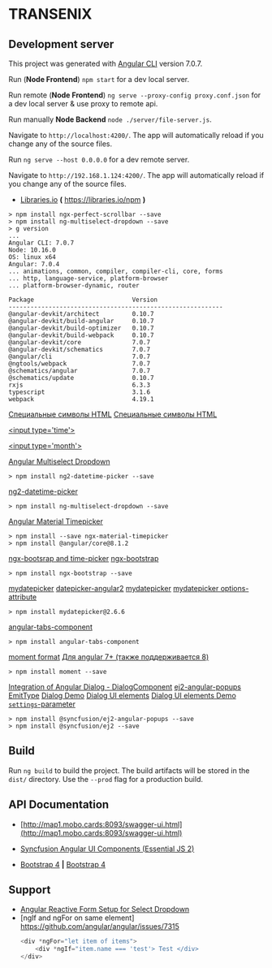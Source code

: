 # TRANSENIX

## Development server

This project was generated with [Angular CLI](https://github.com/angular/angular-cli) version 7.0.7.

Run (**Node Frontend**) `npm start` for a dev local server.

Run remote (**Node Frontend**) `ng serve --proxy-config proxy.conf.json` for a dev local server & use proxy to remote api.

Run manually  **Node Backend** `node ./server/file-server.js`.

Navigate to `http://localhost:4200/`. The app will automatically reload if you change any of the source files.

Run `ng serve --host 0.0.0.0` for a dev remote server.

Navigate to `http://192.168.1.124:4200/`. The app will automatically reload if you change any of the source files.

* [Libraries.io](https://libraries.io/npm)  **(** https://libraries.io/npm **)**

```text
> npm install ngx-perfect-scrollbar --save
> npm install ng-multiselect-dropdown --save
> g version
...
Angular CLI: 7.0.7
Node: 10.16.0
OS: linux x64
Angular: 7.0.4
... animations, common, compiler, compiler-cli, core, forms
... http, language-service, platform-browser
... platform-browser-dynamic, router

Package                           Version
-----------------------------------------------------------
@angular-devkit/architect         0.10.7
@angular-devkit/build-angular     0.10.7
@angular-devkit/build-optimizer   0.10.7
@angular-devkit/build-webpack     0.10.7
@angular-devkit/core              7.0.7
@angular-devkit/schematics        7.0.7
@angular/cli                      7.0.7
@ngtools/webpack                  7.0.7
@schematics/angular               7.0.7
@schematics/update                0.10.7
rxjs                              6.3.3
typescript                        3.1.6
webpack                           4.19.1

```
[Специальные символы HTML](https://htmlweb.ru/html/symbols.php)
[Специальные символы HTML](https://unicode-table.com/ru/blocks/miscellaneous-symbols-and-pictographs)

[&lt;input type='time'&gt;](https://developer.mozilla.org/en-US/docs/Web/HTML/Element/input/time)

[&lt;input type='month'&gt;](https://developer.mozilla.org/en-US/docs/Web/HTML/Element/input/time)

[Angular Multiselect Dropdown](https://www.npmjs.com/package/ng-multiselect-dropdown)
```text
> npm install ng2-datetime-picker --save
```
[ng2-datetime-picker](https://www.npmjs.com/package/ng2-datetime-picker)
```text
> npm install ng-multiselect-dropdown --save
```
[Angular Material Timepicker](https://www.npmjs.com/package/ngx-material-timepicker)
```text
> npm install --save ngx-material-timepicker
> npm install @angular/core@8.1.2
```
[ngx-bootsrap and time-picker](https://valor-software.com/ngx-bootstrap/#/timepicker)
[ngx-bootstrap](https://libraries.io/npm/ngx-bootstrap)
```text
> npm install ngx-bootstrap --save
```
[mydatepicker](https://libraries.io/npm/mydatepicker)
[datepicker-angular2](https://stackblitz.com/edit/datepicker-angular2)
[mydatepicker](https://kekeh.github.io/mydatepicker)
[mydatepicker options-attribute](https://github.com/kekeh/mydatepicker#options-attribute)
```text
> npm install mydatepicker@2.6.6
```
[angular-tabs-component](https://www.npmjs.com/package/angular-tabs-component)
```text
> npm install angular-tabs-component
```
[moment format](https://momentjscom.readthedocs.io/en/latest/moment/04-displaying/01-format)
[Для angular 7+ (также поддерживается 8)](http://qaru.site/questions/56123/how-to-use-momentjs-library-in-angular-2-typescript-app)
```text
> npm install moment --save
```
[Integration of Angular Dialog - DialogComponent](https://www.syncfusion.com/kb/10396/how-to-get-started-easily-with-syncfusion-angular-7-modal-dialog)
[ej2-angular-popups](https://www.pika.dev/packages/@syncfusion/ej2-angular-popups)
[EmitType](http://qaru.site/questions/16547395/ng-build-prod-is-not-working-properly-how-to-check-this)
[Dialog Demo](https://ej2.syncfusion.com/angular/demos/?utm_source=npm&utm_campaign=dialog#/material/dialog/modal-dialog)
[Dialog UI elements](https://www.syncfusion.com/angular-ui-components/angular-modal-dialog)
[Dialog UI elements Demo](https://ej2.syncfusion.com/angular/demos/?_ga=2.111225988.1289509372.1567590721-1371316351.1564393269#/material/dialog/template)
[`settings`-parameter](https://github.com/syncfusion/ej2-javascript-ui-controls/blob/master/controls/popups/src/dialog/dialog.ts)
```text
> npm install @syncfusion/ej2-angular-popups --save
> npm install @syncfusion/ej2 --save
```

## Build

Run `ng build` to build the project. The build artifacts will be stored in the `dist/` directory. Use the `--prod` flag for a production build.


## API Documentation

* [http://map1.mobo.cards:8093/swagger-ui.html](http://map1.mobo.cards:8093/swagger-ui.html)

* [Syncfusion Angular UI Components (Essential JS 2)](https://ej2.syncfusion.com/angular/documentation/introduction)
* [Bootstrap 4](https://getbootstrap.com/docs/4.0/components/buttons) **|** [Bootstrap 4](https://getbootstrap.com/docs/4.0/components/modal)

## Support

- [Angular Reactive Form Setup for Select Dropdown](https://www.positronx.io/angular-7-select-dropdown-examples-with-reactive-forms/)
- [ngIf and ngFor on same element] https://github.com/angular/angular/issues/7315
  ```javascript
  <div *ngFor="let item of items">
      <div *ngIf="item.name === 'test'> Test </div>
  </div>
  ```
